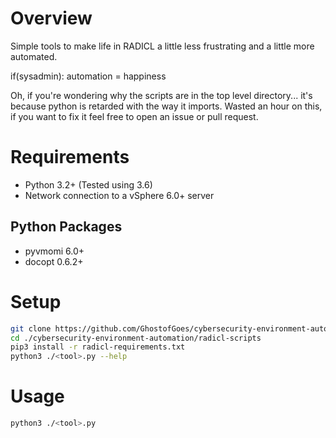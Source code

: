 # Overview
Simple tools to make life in RADICL a little less frustrating and a little more automated.

if(sysadmin): 
    automation = happiness

Oh, if you're wondering why the scripts are in the top level directory...
it's because python is retarded with the way it imports.
Wasted an hour on this, if you want to fix it feel free to open an issue or pull request.

# Requirements
* Python 3.2+ (Tested using 3.6)
* Network connection to a vSphere 6.0+ server

## Python Packages
* pyvmomi 6.0+
* docopt 0.6.2+

# Setup

```bash
git clone https://github.com/GhostofGoes/cybersecurity-environment-automation.git
cd ./cybersecurity-environment-automation/radicl-scripts
pip3 install -r radicl-requirements.txt
python3 ./<tool>.py --help
```

# Usage

```bash
python3 ./<tool>.py
```


